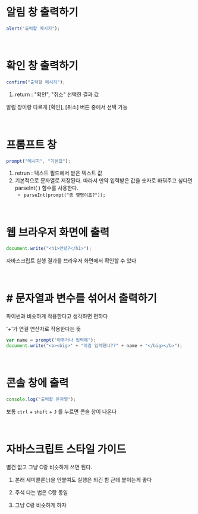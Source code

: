 # 알림 창 출력하기

```javascript
alert("출력할 메시지");
```

<br>

# 확인 창 출력하기

```javascript
confirm("출력할 메시지");
```

1. return : "확인", "취소" 선택한 결과 값

알림 창이랑 다르게 [확인], [취소] 버튼 중에서 선택 가능

<br>

# 프롬프트 창

```javascript
prompt("메시지", "기본값");
```

1. retrun : 텍스트 필드에서 받은 텍스트 값
2. 기본적으로 문자열로 저장된다. 따라서 만약 입력받은 값을 숫자로 바꿔주고 싶다면 parseInt( ) 함수를 사용한다. 
   - `parseInt(prompt("총 몇명이죠?"));`

<br>

# 웹 브라우저 화면에 출력

```javascript
document.write("<h1>안녕?</h1>");
```

자바스크립트 실행 결과를 브라우저 화면에서 확인할 수 있다

<br>

# # 문자열과 변수를 섞어서 출력하기

파이썬과 비슷하게 작용한다고 생각하면 편하다

'+'가 연결 연산자로 작용한다는 뜻

```javascript
var name = prompt("아무거나 입력해");
document.write("<b><big>" + "이걸 입력했나??" + name + "</big></b>");
```

<br>

# 콘솔 창에 출력

```javascript
console.log("출력할 문자열");
```

보통 `ctrl` + `shift` + `J` 를 누르면 콘솔 창이 나온다

<br>

# 자바스크립트 스타일 가이드

별건 없고 그냥 C랑 비슷하게 쓰면 된다.

1. 본래 세미콜론(;)을 안붙여도 실행은 되긴 함 근데 붙이는게 좋다

2. 주석 다는 법은 C랑 동일

3. 그냥 C랑 비슷하게 하자
